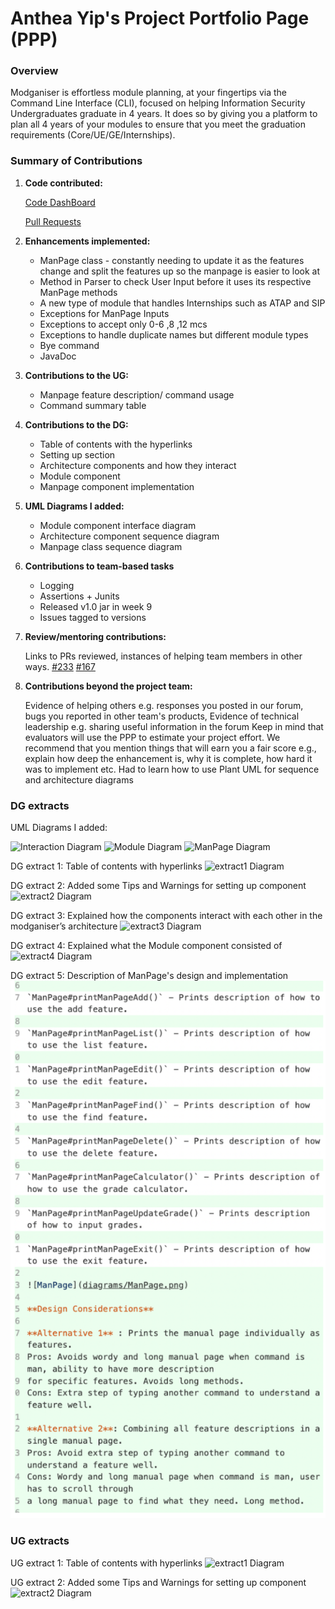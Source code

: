 # Anthea Yip's Project Portfolio Page (PPP)

### Overview

Modganiser is effortless module planning, at your fingertips via the 
Command Line Interface (CLI), focused on helping Information Security 
Undergraduates graduate in 4 years. It does so by giving you a platform
to plan all 4 years of your modules to ensure that you meet the graduation
requirements (Core/UE/GE/Internships).


### Summary of Contributions 

1. **Code contributed:**

   [Code DashBoard](https://nus-cs2113-ay2223s2.github.io/tp-dashboard/?search=anthea-pr0g&breakdown=true&sort=groupTitle&sortWithin=title&since=2023-02-17&timeframe=commit&mergegroup=&groupSelect=groupByRepos&checkedFileTypes=docs~functional-code~test-code~other&tabOpen=true&tabType=authorship&tabAuthor=anthea-pr0g&tabRepo=AY2223S2-CS2113T-T09-4%2Ftp%5Bmaster%5D&authorshipIsMergeGroup=false&authorshipFileTypes=docs~functional-code~test-code~other&authorshipIsBinaryFileTypeChecked=false&authorshipIsIgnoredFilesChecked=false)
   
   [Pull Requests](https://github.com/AY2223S2-CS2113T-T09-4/tp/pulls?q=is%3Apr+author%3Aanthea-pr0g)
    

2. **Enhancements implemented:**

   * ManPage class - constantly needing to update it as the features change
   and split the features up so the manpage is easier to look at
   * Method in Parser to check User Input before it uses its respective
   ManPage methods
   * A new type of module that handles Internships such as ATAP and SIP
   * Exceptions for ManPage Inputs
   * Exceptions to accept only 0-6 ,8 ,12 mcs
   * Exceptions to handle duplicate names but different module types
   * Bye command
   * JavaDoc

3. **Contributions to the UG:**

   * Manpage feature description/ command usage
   * Command summary table

4. **Contributions to the DG:** 

   * Table of contents with the hyperlinks
   * Setting up section
   * Architecture components and how they interact
   * Module component
   * Manpage component implementation

5. **UML Diagrams I added:**
   * Module component interface diagram 
   * Architecture component sequence diagram 
   * Manpage class sequence diagram

6. **Contributions to team-based tasks**
   * Logging
   * Assertions + Junits
   * Released v1.0 jar in week 9
   * Issues tagged to versions 

7. **Review/mentoring contributions:**
   
   Links to PRs reviewed, instances of helping team members in other ways.
   [#233](https://github.com/AY2223S2-CS2113T-T09-4/tp/pull/233)
   [#167](https://github.com/AY2223S2-CS2113T-T09-4/tp/pull/167)
8. **Contributions beyond the project team:**

   Evidence of helping others e.g. responses you posted in our forum, bugs you reported in other team's products,
   Evidence of technical leadership e.g. sharing useful information in the forum
   Keep in mind that evaluators will use the PPP to estimate your project effort. We recommend that you mention things that will earn you a fair score e.g., explain how deep the enhancement is, why it is complete, how hard it was to implement etc.
   Had to learn how to use Plant UML for sequence and architecture diagrams

### DG extracts

UML Diagrams I added: 

![Interaction Diagram](diagrams/Interaction.png)
![Module Diagram](diagrams/Module.png)
![ManPage Diagram](diagrams/ManPage.png)

DG extract 1:
Table of contents with hyperlinks
![extract1 Diagram](ppp_diagrams/Anthea#1.png)

DG extract 2:
Added some Tips and Warnings for setting up component
![extract2 Diagram](ppp_diagrams/Anthea#2.png)

DG extract 3:
Explained how the components interact with each other
in the modganiser’s architecture
![extract3 Diagram](ppp_diagrams/Anthea#3.png)

DG extract 4:
Explained what the Module component consisted of  
![extract4 Diagram](ppp_diagrams/Anthea#4.png)

DG extract 5:
Description of ManPage's design and implementation
![extract5 Diagram](ppp_diagrams/Anthea5.png)

### UG extracts

UG extract 1:
Table of contents with hyperlinks
![extract1 Diagram](ppp_diagrams/Anthea#6.png)

UG extract 2:
Added some Tips and Warnings for setting up component
![extract2 Diagram](ppp_diagrams/Anthea#7.png)
